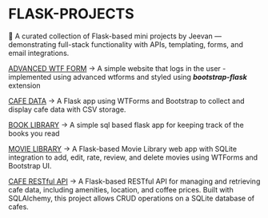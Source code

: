 # FLASK-PROJECTS
🧪 A curated collection of Flask-based mini projects by Jeevan — demonstrating full-stack functionality with APIs, templating, forms, and email integrations.

[ADVANCED WTF FORM](./top-secret/) -> A simple website that logs in the user -  implemented using advanced wtforms and styled using ***bootstrap-flask*** extension

[CAFE DATA](./coffee-and-wifi/) ->  A Flask app using WTForms and Bootstrap to collect and display cafe data with CSV storage.

[BOOK LIBRARY](./sql) -> A simple sql based flask app for keeping track of the books you read

[MOVIE LIBRARY](./movie-library/) -> A Flask-based Movie Library web app with SQLite integration to add, edit, rate, review, and delete movies using WTForms and Bootstrap UI.

[CAFE RESTful API](./CAFE-EXPLORER-API) -> A Flask-based RESTful API for managing and retrieving cafe data, including amenities, location, and coffee prices. Built with SQLAlchemy, this project allows CRUD operations on a SQLite database of cafes.

